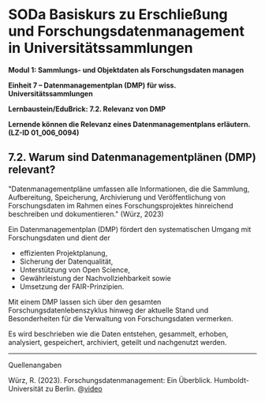 <!--

-->

# SODa Basiskurs zu Erschließung und Forschungsdatenmanagement in Universitätssammlungen

**Modul 1: Sammlungs- und Objektdaten als Forschungsdaten managen**

**Einheit 7 – Datenmanagementplan (DMP) für wiss. Universitätssammlungen**

**Lernbaustein/EduBrick: 7.2. Relevanz von DMP**

**Lernende können die Relevanz eines Datenmanagementplans erläutern. (LZ-ID 01\_006\_0094)**


## 7.2. Warum sind Datenmanagementplänen (DMP) relevant?

"Datenmanagementpläne umfassen alle Informationen, die die Sammlung, Aufbereitung, Speicherung, Archivierung und Veröffentlichung von Forschungsdaten im Rahmen eines Forschungsprojektes hinreichend beschreiben und dokumentieren." (Würz, 2023)

Ein Datenmanagementplan (DMP) fördert den systematischen Umgang mit Forschungsdaten und dient der

* effizienten Projektplanung,
* Sicherung der Datenqualität,
* Unterstützung von Open Science,
* Gewährleistung der Nachvollziehbarkeit sowie
* Umsetzung der FAIR-Prinzipien.

Mit einem DMP lassen sich über den gesamten Forschungsdatenlebenszyklus hinweg der aktuelle Stand und Besonderheiten  für die Verwaltung von Forschungsdaten vermerken. 

Es wird beschrieben wie die Daten entstehen, gesammelt, erhoben, analysiert, gespeichert, archiviert, geteilt und nachgenutzt werden.

-----------
Quellenangaben

Würz, R. (2023). Forschungsdatenmanagement: Ein Überblick. Humboldt-Universität zu Berlin. @[video](https://rs.cms.hu-berlin.de/dataman/plugins/api_resource/?ref=91&alt_ref=155&key=DXloim41X4WijSxG_Tbx8U-MpeZWl-Gl7zRGOxiPyU9B6iTAn19DzMUDRnwesTHTgB5fsA,,&skey=c9073b96b08010c1c6805f1891830849)


